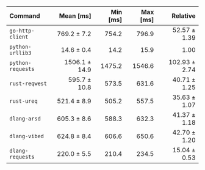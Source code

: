 | Command | Mean [ms] | Min [ms] | Max [ms] | Relative |
|:---|---:|---:|---:|---:|
| `go-http-client` | 769.2 ± 7.2 | 754.2 | 796.9 | 52.57 ± 1.39 |
| `python-urllib3` | 14.6 ± 0.4 | 14.2 | 15.9 | 1.00 |
| `python-requests` | 1506.1 ± 14.9 | 1475.2 | 1546.6 | 102.93 ± 2.74 |
| `rust-reqwest` | 595.7 ± 10.8 | 573.5 | 631.6 | 40.71 ± 1.25 |
| `rust-ureq` | 521.4 ± 8.9 | 505.2 | 557.5 | 35.63 ± 1.07 |
| `dlang-arsd` | 605.3 ± 8.6 | 588.3 | 632.3 | 41.37 ± 1.18 |
| `dlang-vibed` | 624.8 ± 8.4 | 606.6 | 650.6 | 42.70 ± 1.20 |
| `dlang-requests` | 220.0 ± 5.5 | 210.4 | 234.5 | 15.04 ± 0.53 |
